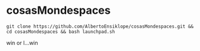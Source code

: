 # cosasMondespaces
```
git clone https://github.com/AlbertoEnsiklope/cosasMondespaces.git && cd cosasMondespaces && bash launchpad.sh
```



win or l...win

